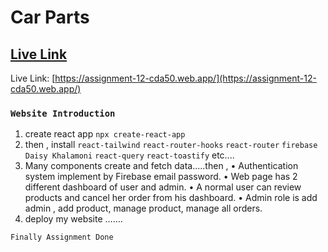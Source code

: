 # Car Parts

## [Live Link](https://assignment-12-cda50.web.app/)

Live Link: [https://assignment-12-cda50.web.app/](https://assignment-12-cda50.web.app/)

### `Website Introduction`

1. create react app `npx create-react-app`
2. then , install
   `react-tailwind`
   `react-router-hooks`
   `react-router`
   `firebase`
   `Daisy Khalamoni`
   `react-query`
   `react-toastify`
   etc....
3. Many components create and fetch data.....then ,
   • Authentication system implement by Firebase email password.
   • Web page has 2 different dashboard of user and admin.
   • A normal user can review products and cancel her order from his dashboard.
   • Admin role is add admin , add product, manage product, manage all orders.
4. deploy my website .......

`Finally Assignment Done`
